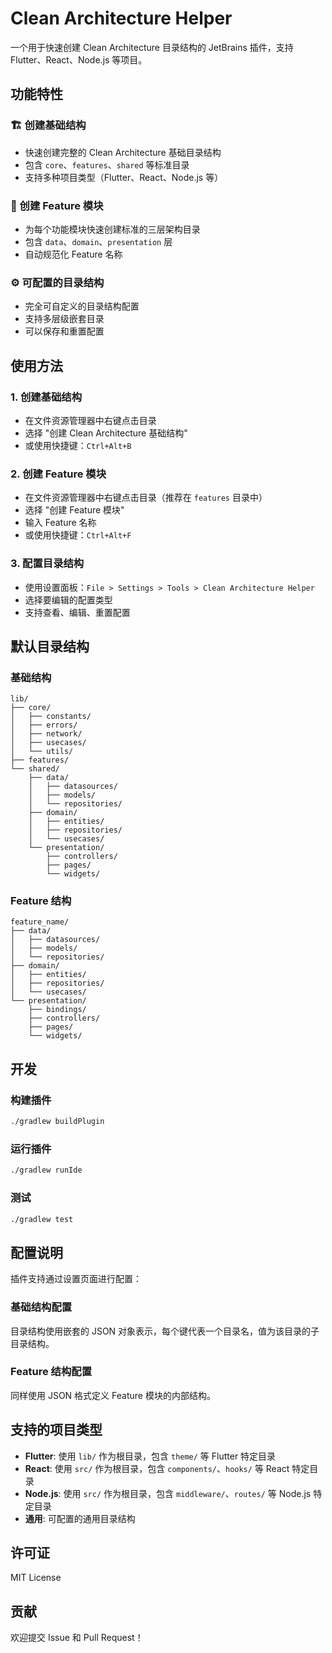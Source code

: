 # Clean Architecture Helper

一个用于快速创建 Clean Architecture 目录结构的 JetBrains 插件，支持 Flutter、React、Node.js 等项目。

## 功能特性

### 🏗️ 创建基础结构
- 快速创建完整的 Clean Architecture 基础目录结构
- 包含 `core`、`features`、`shared` 等标准目录
- 支持多种项目类型（Flutter、React、Node.js 等）

### 🎯 创建 Feature 模块
- 为每个功能模块快速创建标准的三层架构目录
- 包含 `data`、`domain`、`presentation` 层
- 自动规范化 Feature 名称

### ⚙️ 可配置的目录结构
- 完全可自定义的目录结构配置
- 支持多层级嵌套目录
- 可以保存和重置配置

## 使用方法

### 1. 创建基础结构
- 在文件资源管理器中右键点击目录
- 选择 "创建 Clean Architecture 基础结构"
- 或使用快捷键：`Ctrl+Alt+B`

### 2. 创建 Feature 模块
- 在文件资源管理器中右键点击目录（推荐在 `features` 目录中）
- 选择 "创建 Feature 模块"
- 输入 Feature 名称
- 或使用快捷键：`Ctrl+Alt+F`

### 3. 配置目录结构
- 使用设置面板：`File > Settings > Tools > Clean Architecture Helper`
- 选择要编辑的配置类型
- 支持查看、编辑、重置配置

## 默认目录结构

### 基础结构
```
lib/
├── core/
│   ├── constants/
│   ├── errors/
│   ├── network/
│   ├── usecases/
│   └── utils/
├── features/
└── shared/
    ├── data/
    │   ├── datasources/
    │   ├── models/
    │   └── repositories/
    ├── domain/
    │   ├── entities/
    │   ├── repositories/
    │   └── usecases/
    └── presentation/
        ├── controllers/
        ├── pages/
        └── widgets/
```

### Feature 结构
```
feature_name/
├── data/
│   ├── datasources/
│   ├── models/
│   └── repositories/
├── domain/
│   ├── entities/
│   ├── repositories/
│   └── usecases/
└── presentation/
    ├── bindings/
    ├── controllers/
    ├── pages/
    └── widgets/
```

## 开发

### 构建插件
```bash
./gradlew buildPlugin
```

### 运行插件
```bash
./gradlew runIde
```

### 测试
```bash
./gradlew test
```

## 配置说明

插件支持通过设置页面进行配置：

### 基础结构配置
目录结构使用嵌套的 JSON 对象表示，每个键代表一个目录名，值为该目录的子目录结构。

### Feature 结构配置
同样使用 JSON 格式定义 Feature 模块的内部结构。

## 支持的项目类型

- **Flutter**: 使用 `lib/` 作为根目录，包含 `theme/` 等 Flutter 特定目录
- **React**: 使用 `src/` 作为根目录，包含 `components/`、`hooks/` 等 React 特定目录
- **Node.js**: 使用 `src/` 作为根目录，包含 `middleware/`、`routes/` 等 Node.js 特定目录
- **通用**: 可配置的通用目录结构

## 许可证

MIT License

## 贡献

欢迎提交 Issue 和 Pull Request！

